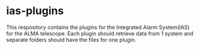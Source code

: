 # ias-plugins

This respository contains the plugins for the Integrated Alarm System(IAS) for the ALMA telescope. Each plugin should retrieve data from 1 system and separate folders should have the files for one plugin.
